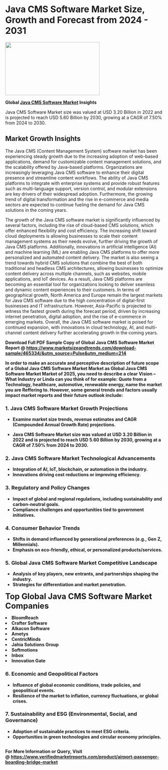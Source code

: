 <H1>Java CMS Software Market Size, Growth and Forecast from 2024 - 2031</H1><img class="aligncenter size-medium wp-image-584254" src="https://thirdeyenews.in/wp-content/uploads/2024/09/Global-Market-Research-300x168.jpeg" alt="" width="300" height="168" /><p><strong>Global&nbsp;<a href="https://www.marketsizeandtrends.com/download-sample/465334/&amp;utm_source=Pulse&amp;utm_medium=214">Java CMS Software Market</a> Insights</strong></p><p>Java CMS Software Market size was valued at USD 3.20 Billion in 2022 and is projected to reach USD 5.60 Billion by 2030, growing at a CAGR of 7.50% from 2024 to 2030.</p><p><h2>Market Growth Insights</h2> <p>The Java CMS (Content Management System) software market has been experiencing steady growth due to the increasing adoption of web-based applications, demand for customizable content management solutions, and the scalability offered by Java-based platforms. Organizations are increasingly leveraging Java CMS software to enhance their digital presence and streamline content workflows. The ability of Java CMS platforms to integrate with enterprise systems and provide robust features such as multi-language support, version control, and modular extensions are key drivers of their widespread adoption. Furthermore, the growing trend of digital transformation and the rise in e-commerce and media sectors are expected to continue fueling the demand for Java CMS solutions in the coming years.</p> <p><strong></strong></p> <p>The growth of the Java CMS software market is significantly influenced by several factors, including the rise of cloud-based CMS solutions, which offer enhanced flexibility and cost efficiency. The increasing shift toward cloud deployments is allowing businesses to scale their content management systems as their needs evolve, further driving the growth of Java CMS platforms. Additionally, innovations in artificial intelligence (AI) and machine learning (ML) are enabling Java CMS platforms to offer more personalized and automated content delivery. The market is also seeing a trend towards hybrid CMS solutions that combine the best of both traditional and headless CMS architectures, allowing businesses to optimize content delivery across multiple channels, such as websites, mobile applications, and IoT devices. As a result, Java CMS platforms are becoming an essential tool for organizations looking to deliver seamless and dynamic content experiences to their customers. In terms of geographical growth, North America and Europe remain the largest markets for Java CMS software due to the high concentration of digital-first businesses and IT infrastructure. However, Asia-Pacific is projected to witness the fastest growth during the forecast period, driven by increasing internet penetration, digital adoption, and the rise of e-commerce in emerging markets. Overall, the Java CMS software market is poised for continued expansion, with innovations in cloud technology, AI, and multi-channel content delivery further accelerating growth in the coming years.</p> <p><strong></p><p><span class=""><strong>Download Full PDF Sample Copy of Global Java CMS Software Market Report</strong> @ <a href="https://www.marketsizeandtrends.com/download-sample/465334/&amp;utm_source=Pulse&amp;utm_medium=214" target="_blank">https://www.marketsizeandtrends.com/download-sample/465334/&amp;utm_source=Pulse&amp;utm_medium=214</a></span></p><p>In order to make an accurate and perceptive description of future scope of a Global&nbsp;Java CMS Software Market Market as Global&nbsp;Java CMS Software Market Market of 2025, you need to describe a clear Vision &ndash; What Industry or Linda can you think of for example: Quote from a Technology, healthcare, automotive, renewable energy, name the market you are Reffering to. However, some general trends and factors usually impact market reports and their future outlook include:</p><h3>1.&nbsp;<strong>Java CMS Software Market Growth Projections</strong></h3><ul><li>Examine market size trends, revenue estimates and CAGR (Compounded Annual Growth Rate) projections.</li><li><p>Java CMS Software Market size was valued at USD 3.20 Billion in 2022 and is projected to reach USD 5.60 Billion by 2030, growing at a CAGR of 7.50% from 2024 to 2030.</p></li></ul><h3>2.&nbsp;<strong>Java CMS Software Market Technological Advancements</strong></h3><ul><li>Integration of AI, IoT, blockchain, or automation in the industry.</li><li>Innovations driving cost reductions or improving efficiency.</li></ul><h3>3.&nbsp;<strong>Regulatory and Policy Changes</strong></h3><ul><li>Impact of global and regional regulations, including sustainability and carbon-neutral goals.</li><li>Compliance challenges and opportunities tied to government initiatives.</li></ul><h3>4.&nbsp;<strong>Consumer Behavior Trends</strong></h3><ul><li>Shifts in demand influenced by generational preferences (e.g., Gen Z, Millennials).</li><li>Emphasis on eco-friendly, ethical, or personalized products/services.</li></ul><h3>5.&nbsp;<strong>Global Java CMS Software Market Competitive Landscape</strong></h3><ul><li>Analysis of key players, new entrants, and partnerships shaping the industry.</li><li>Strategies for differentiation and market penetration.</li></ul><p data-pm-slice="1 1 []"><span style="color: inherit; font-family: inherit; font-size: 25px;">Top Global Java CMS Software Market Companies</span></p><div class="" data-test-id=""><p><li>BloomReach</li><li> Crafter Software</li><li> Alkacon Software</li><li> Ametys</li><li> CentricMinds</li><li> Jahia Solutions Group</li><li> Softmotions</li><li> Inbox</li><li> Innovation Gate</li></p></div><h3>6.&nbsp;<strong>Economic and Geopolitical Factors</strong></h3><ul><li>Influence of global economic conditions, trade policies, and geopolitical events.</li><li>Resilience of the market to inflation, currency fluctuations, or global crises.</li></ul><h3>7.&nbsp;<strong>Sustainability and ESG (Environmental, Social, and Governance)</strong></h3><ul><li>Adoption of sustainable practices to meet ESG criteria.</li><li>Opportunities in green technologies and circular economy principles.</li></ul><h2><strong style="font-size: 14px;">For More Information or Query, Visit @&nbsp;</strong><a style="background-color: #ffffff; font-size: 14px;" href="https://www.marketsizeandtrends.com/report/java-cms-software-market/" target="_blank">https://www.verifiedmarketreports.com/product/airport-passenger-boarding-bridge-market</a></h2>
